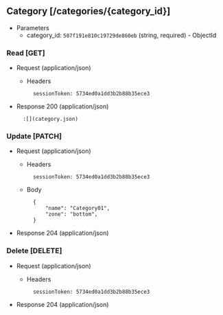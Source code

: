 ## Category [/categories/{category_id}]

+ Parameters
    + category_id: `507f191e810c19729de860eb` (string, required) - ObjectId

### Read [GET]

+ Request (application/json)

    + Headers

            sessionToken: 5734ed0a1dd3b2b88b35ece3

+ Response 200 (application/json)

        :[](category.json)

### Update [PATCH]

+ Request (application/json)

    + Headers

            sessionToken: 5734ed0a1dd3b2b88b35ece3

    + Body

            {
                "name": "Category01",
                "zone": "bottom",
            }

+ Response 204 (application/json)

### Delete [DELETE]

+ Request (application/json)

    + Headers

            sessionToken: 5734ed0a1dd3b2b88b35ece3

+ Response 204 (application/json)
